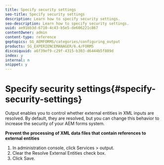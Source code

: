 ```yaml
---
title: Specify security settings
seo-title: Specify security settings
description: Learn how to specify security settings.
seo-description: Learn how to specify security settings.
uuid: ae91bb3d-6710-4c43-b5e5-de606221c867
contentOwner: admin
content-type: reference
geptopics: SG_AEMFORMS/categories/configuring_output
products: SG_EXPERIENCEMANAGER/6.4/FORMS
discoiquuid: a6f39ef9-c29f-4315-b303-d6444b5f809d
index: y
internal: n
snippet: y
---
```


# Specify security settings{#specify-security-settings}

Output enables you to control whether external entities in XML inputs are resolved. By default, they are resolved, but you can change this behavior to increase the security of your AEM forms system.

**Prevent the processing of XML data files that contain references to external entities**

1. In administration console, click Services &gt; output.
1. Clear the Resolve External Entities check box.
1. Click Save.

